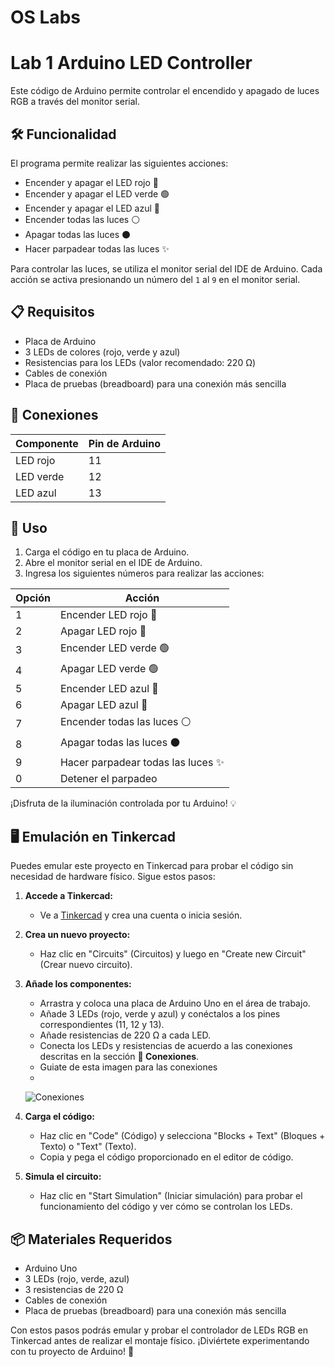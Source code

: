 # OS Labs
# Lab 1 Arduino LED Controller

Este código de Arduino permite controlar el encendido y apagado de luces RGB a través del monitor serial.

## 🛠️ Funcionalidad

El programa permite realizar las siguientes acciones:

- Encender y apagar el LED rojo 🔴
- Encender y apagar el LED verde 🟢
- Encender y apagar el LED azul 🔵
- Encender todas las luces ⚪
- Apagar todas las luces ⚫
- Hacer parpadear todas las luces ✨

Para controlar las luces, se utiliza el monitor serial del IDE de Arduino. Cada acción se activa presionando un número del `1` al `9` en el monitor serial.

## 📋 Requisitos

- Placa de Arduino
- 3 LEDs de colores (rojo, verde y azul)
- Resistencias para los LEDs (valor recomendado: 220 Ω)
- Cables de conexión
- Placa de pruebas (breadboard) para una conexión más sencilla

## 🔌 Conexiones

| Componente | Pin de Arduino |
|------------|----------------|
| LED rojo   | 11             |
| LED verde  | 12             |
| LED azul   | 13             |



## 🚀 Uso

1. Carga el código en tu placa de Arduino.
2. Abre el monitor serial en el IDE de Arduino.
3. Ingresa los siguientes números para realizar las acciones:

| Opción | Acción                         |
|--------|--------------------------------|
| 1      | Encender LED rojo 🔴           |
| 2      | Apagar LED rojo 🔴             |
| 3      | Encender LED verde 🟢          |
| 4      | Apagar LED verde 🟢            |
| 5      | Encender LED azul 🔵           |
| 6      | Apagar LED azul 🔵             |
| 7      | Encender todas las luces ⚪     |
| 8      | Apagar todas las luces ⚫       |
| 9      | Hacer parpadear todas las luces ✨ |
| 0      | Detener el parpadeo            |

¡Disfruta de la iluminación controlada por tu Arduino! 💡

## 🖥️ Emulación en Tinkercad

Puedes emular este proyecto en Tinkercad para probar el código sin necesidad de hardware físico. Sigue estos pasos:

1. **Accede a Tinkercad:**
   - Ve a [Tinkercad](https://www.tinkercad.com) y crea una cuenta o inicia sesión.

2. **Crea un nuevo proyecto:**
   - Haz clic en "Circuits" (Circuitos) y luego en "Create new Circuit" (Crear nuevo circuito).

3. **Añade los componentes:**
   - Arrastra y coloca una placa de Arduino Uno en el área de trabajo.
   - Añade 3 LEDs (rojo, verde y azul) y conéctalos a los pines correspondientes (11, 12 y 13).
   - Añade resistencias de 220 Ω a cada LED.
   - Conecta los LEDs y resistencias de acuerdo a las conexiones descritas en la sección **🔌 Conexiones**.
   - Guiate de esta imagen para las conexiones
   - 
    ![Conexiones](https://github.com/user-attachments/assets/d575a196-3892-4015-98ac-ee232785bbfe)

4. **Carga el código:**
   - Haz clic en "Code" (Código) y selecciona "Blocks + Text" (Bloques + Texto) o "Text" (Texto).
   - Copia y pega el código proporcionado en el editor de código.

5. **Simula el circuito:**
   - Haz clic en "Start Simulation" (Iniciar simulación) para probar el funcionamiento del código y ver cómo se controlan los LEDs.

## 📦 Materiales Requeridos

- Arduino Uno
- 3 LEDs (rojo, verde, azul)
- 3 resistencias de 220 Ω
- Cables de conexión
- Placa de pruebas (breadboard) para una conexión más sencilla

Con estos pasos podrás emular y probar el controlador de LEDs RGB en Tinkercad antes de realizar el montaje físico. ¡Diviértete experimentando con tu proyecto de Arduino! 🚀
